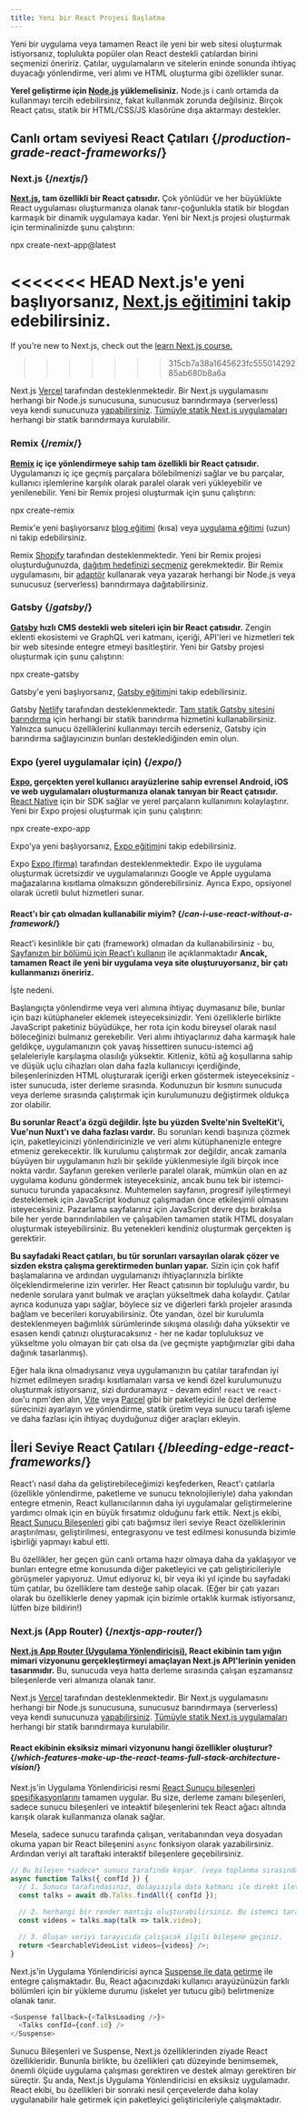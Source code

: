 ```yaml
---
title: Yeni bir React Projesi Başlatma
---
```


<Intro>

Yeni bir uygulama veya tamamen React ile yeni bir web sitesi oluşturmak istiyorsanız, toplulukta popüler olan React destekli çatılardan birini seçmenizi öneririz. Çatılar, uygulamaların ve sitelerin eninde sonunda ihtiyaç duyacağı yönlendirme, veri alımı ve HTML oluşturma gibi özellikler sunar.

</Intro>

<Note>

**Yerel geliştirme için [Node.js](https://nodejs.org/en/) yüklemelisiniz.** Node.js i canlı ortamda da kullanmayı tercih edebilirsiniz, fakat kullanmak zorunda değilsiniz. Birçok React çatısı, statik bir HTML/CSS/JS klasörüne dışa aktarmayı destekler.

</Note>

## Canlı ortam seviyesi React Çatıları {/*production-grade-react-frameworks*/}

### Next.js {/*nextjs*/}

**[Next.js](https://nextjs.org/), tam özellikli bir React çatısıdır.** Çok yönlüdür ve her büyüklükte React uygulaması oluşturmanıza olanak tanır-çoğunlukla statik bir blogdan karmaşık bir dinamik uygulamaya kadar. Yeni bir Next.js projesi oluşturmak için terminalinizde şunu çalıştırın:

<TerminalBlock>
npx create-next-app@latest
</TerminalBlock>

<<<<<<< HEAD
Next.js'e yeni başlıyorsanız, [Next.js eğitimi](https://nextjs.org/learn/foundations/about-nextjs)ni takip edebilirsiniz.
=======
If you're new to Next.js, check out the [learn Next.js course.](https://nextjs.org/learn)
>>>>>>> 315cb7a38a1645623fc55501429285ab680b8a6a

Next.js [Vercel](https://vercel.com/) tarafından desteklenmektedir. Bir Next.js uygulamasını herhangi bir Node.js sunucusuna, sunucusuz barındırmaya (serverless) veya kendi sunucunuza [yapabilirsiniz](https://nextjs.org/docs/app/building-your-application/deploying). [Tümüyle statik Next.js uygulamaları](https://nextjs.org/docs/advanced-features/static-html-export) herhangi bir statik barındırmaya kurulabilir.

### Remix {/*remix*/}

**[Remix](https://remix.run/) iç içe yönlendirmeye sahip tam özellikli bir React çatısıdır.** Uygulamanızı iç içe geçmiş parçalara bölebilmenizi sağlar ve bu parçalar, kullanıcı işlemlerine karşılık olarak paralel olarak veri yükleyebilir ve yenilenebilir. Yeni bir Remix projesi oluşturmak için şunu çalıştırın:

<TerminalBlock>
npx create-remix
</TerminalBlock>

Remix'e yeni başlıyorsanız [blog eğitimi](https://remix.run/docs/en/main/tutorials/blog) (kısa) veya [uygulama eğitimi](https://remix.run/docs/en/main/tutorials/jokes) (uzun) ni takip edebilirsiniz.

Remix [Shopify](https://www.shopify.com/) tarafından desteklenmektedir. Yeni bir Remix projesi oluşturduğunuzda,  [dağıtım hedefinizi seçmeniz](https://remix.run/docs/en/main/guides/deployment) gerekmektedir. Bir Remix uygulamasını, bir [adaptör](https://remix.run/docs/en/main/other-api/adapter) kullanarak veya yazarak herhangi bir Node.js veya sunucusuz (serverless) barındırmaya dağıtabilirsiniz.

### Gatsby {/*gatsby*/}

**[Gatsby](https://www.gatsbyjs.com/) hızlı CMS destekli web siteleri için bir React çatısıdır.** Zengin eklenti ekosistemi ve GraphQL veri katmanı, içeriği, API'leri ve hizmetleri tek bir web sitesinde entegre etmeyi basitleştirir. Yeni bir Gatsby projesi oluşturmak için şunu çalıştırın:

<TerminalBlock>
npx create-gatsby
</TerminalBlock>

Gatsby'e yeni başlıyorsanız, [Gatsby eğitimi](https://www.gatsbyjs.com/docs/tutorial/)ni takip edebilirsiniz.

Gatsby [Netlify](https://www.netlify.com/) tarafından desteklenmektedir. [Tam statik Gatsby sitesini barındırma](https://www.gatsbyjs.com/docs/how-to/previews-deploys-hosting) için herhangi bir statik barındırma hizmetini kullanabilirsiniz. Yalnızca sunucu özelliklerini kullanmayı tercih ederseniz, Gatsby için barındırma sağlayıcınızın bunları desteklediğinden emin olun.

### Expo (yerel uygulamalar için) {/*expo*/}

**[Expo](https://expo.dev/), gerçekten yerel kullanıcı arayüzlerine sahip evrensel Android, iOS ve web uygulamaları oluşturmanıza olanak tanıyan bir React çatısıdır.** [React Native](https://reactnative.dev/) için bir SDK sağlar ve yerel parçaların kullanımını kolaylaştırır. Yeni bir Expo projesi oluşturmak için şunu çalıştırın:

<TerminalBlock>
npx create-expo-app
</TerminalBlock>

Expo'ya yeni başlıyorsanız, [Expo eğitimi](https://docs.expo.dev/tutorial/introduction/)ni takip edebilirsiniz.

Expo [Expo (firma)](https://expo.dev/about) tarafından desteklenmektedir. Expo ile uygulama oluşturmak ücretsizdir ve uygulamalarınızı Google ve Apple uygulama mağazalarına kısıtlama olmaksızın gönderebilirsiniz. Ayrıca Expo, opsiyonel olarak ücretli bulut hizmetleri sunar.

<DeepDive>

#### React'ı bir çatı olmadan kullanabilir miyim? {/*can-i-use-react-without-a-framework*/}

React'i kesinlikle bir çatı (framework) olmadan da kullanabilirsiniz - bu, [Sayfanızın bir bölümü için React'ı kullanın](/learn/add-react-to-an-existing-project#using-react-for-a-part-of-your-existing-page) ile açıklanmaktadır **Ancak, tamamen React ile yeni bir uygulama veya site oluşturuyorsanız, bir çatı kullanmanızı öneririz.**

İşte nedeni.


Başlangıçta yönlendirme veya veri alımına ihtiyaç duymasanız bile, bunlar için bazı kütüphaneler eklemek isteyeceksinizdir. Yeni özelliklerle birlikte JavaScript paketiniz büyüdükçe, her rota için kodu bireysel olarak nasıl böleceğinizi bulmanız gerekebilir. Veri alımı ihtiyaçlarınız daha karmaşık hale geldikçe, uygulamanızın çok yavaş hissettiren sunucu-istemci ağ şelaleleriyle karşılaşma olasılığı yüksektir. Kitleniz, kötü ağ koşullarına sahip ve düşük uçlu cihazları olan daha fazla kullanıcıyı içerdiğinde, bileşenlerinizden HTML oluşturarak içeriği erken göstermek isteyeceksiniz - ister sunucuda, ister derleme sırasında. Kodunuzun bir kısmını sunucuda veya derleme sırasında çalıştırmak için kurulumunuzu değiştirmek oldukça zor olabilir.

**Bu sorunlar React'a özgü değildir. İşte bu yüzden Svelte'nin SvelteKit'i, Vue'nun Nuxt'ı ve daha fazlası vardır.** Bu sorunları kendi başınıza çözmek için, paketleyicinizi yönlendiricinizle ve veri alımı kütüphanenizle entegre etmeniz gerekecektir. İlk kurulumu çalıştırmak zor değildir, ancak zamanla büyüyen bir uygulamanın hızlı bir şekilde yüklenmesiyle ilgili birçok ince nokta vardır. Sayfanın gereken verilerle paralel olarak, mümkün olan en az uygulama kodunu göndermek isteyeceksiniz, ancak bunu tek bir istemci-sunucu turunda yapacaksınız. Muhtemelen sayfanın, progresif iyileştirmeyi desteklemek için JavaScript kodunuz çalışmadan önce etkileşimli olmasını isteyeceksiniz. Pazarlama sayfalarınız için JavaScript devre dışı bırakılsa bile her yerde barındırılabilen ve çalışabilen tamamen statik HTML dosyaları oluşturmak isteyebilirsiniz. Bu yetenekleri kendiniz oluşturmak gerçekten iş gerektirir.

**Bu sayfadaki React çatıları, bu tür sorunları varsayılan olarak çözer ve sizden ekstra çalışma gerektirmeden bunları yapar.** Sizin için çok hafif başlamalarına ve ardından uygulamanızı ihtiyaçlarınızla birlikte ölçeklendirmelerine izin verirler. Her React çatısının bir topluluğu vardır, bu nedenle sorulara yanıt bulmak ve araçları yükseltmek daha kolaydır. Çatılar ayrıca kodunuza yapı sağlar, böylece siz ve diğerleri farklı projeler arasında bağlam ve becerileri koruyabilirsiniz. Öte yandan, özel bir kurulumla desteklenmeyen bağımlılık sürümlerinde sıkışma olasılığı daha yüksektir ve esasen kendi çatınızı oluşturacaksınız - her ne kadar topluluksuz ve yükseltme yolu olmayan bir çatı olsa da (ve geçmişte yaptığımızlar gibi daha dağınık tasarlanmış).

Eğer hala ikna olmadıysanız veya uygulamanızın bu çatılar tarafından iyi hizmet edilmeyen sıradışı kısıtlamaları varsa ve kendi özel kurulumunuzu oluşturmak istiyorsanız, sizi durduramayız - devam edin! `react` ve `react-dom`'u npm'den alın, [Vite](https://vitejs.dev/) veya [Parcel](https://parceljs.org/) gibi bir paketleyici ile özel derleme sürecinizi ayarlayın ve yönlendirme, statik üretim veya sunucu tarafı işleme ve daha fazlası için ihtiyaç duyduğunuz diğer araçları ekleyin.
</DeepDive>

## İleri Seviye React Çatıları {/*bleeding-edge-react-frameworks*/}

React'ı nasıl daha da geliştirebileceğimizi keşfederken, React'ı çatılarla (özellikle yönlendirme, paketleme ve sunucu teknolojileriyle) daha yakından entegre etmenin, React kullanıcılarının daha iyi uygulamalar geliştirmelerine yardımcı olmak için en büyük fırsatımız olduğunu fark ettik. Next.js ekibi, [React Sunucu Bileşenleri](/blog/2023/03/22/react-labs-what-we-have-been-working-on-march-2023#react-server-components) gibi çatı bağımsız ileri seviye React özelliklerinin araştırılması, geliştirilmesi, entegrasyonu ve test edilmesi konusunda bizimle işbirliği yapmayı kabul etti.

Bu özellikler, her geçen gün canlı ortama hazır olmaya daha da yaklaşıyor ve bunları entegre etme konusunda diğer paketleyici ve çatı geliştiricileriyle görüşmeler yapıyoruz. Umut ediyoruz ki, bir veya iki yıl içinde bu sayfadaki tüm çatılar, bu özelliklere tam desteğe sahip olacak. (Eğer bir çatı yazarı olarak bu özelliklerle deney yapmak için bizimle ortaklık kurmak istiyorsanız, lütfen bize bildirin!)

### Next.js (App Router) {/*nextjs-app-router*/}

**[Next.js App Router (Uygulama Yönlendiricisi)](https://nextjs.org/docs), React ekibinin tam yığın mimari vizyonunu gerçekleştirmeyi amaçlayan Next.js API'lerinin yeniden tasarımıdır.** Bu, sunucuda veya hatta derleme sırasında çalışan eşzamansız bileşenlerde veri almanıza olanak tanır.

Next.js [Vercel](https://vercel.com/) tarafından desteklenmektedir. Bir Next.js uygulamasını herhangi bir Node.js sunucusuna, sunucusuz barındırmaya (serverless) veya kendi sunucunuza [yapabilirsiniz](https://nextjs.org/docs/app/building-your-application/deploying). [Tümüyle statik Next.js uygulamaları](https://nextjs.org/docs/advanced-features/static-html-export) herhangi bir statik barındırmaya kurulabilir.

<DeepDive>

#### React ekibinin eksiksiz mimari vizyonunu hangi özellikler oluşturur? {/*which-features-make-up-the-react-teams-full-stack-architecture-vision*/}

Next.js'in Uygulama Yönlendiricisi resmi [React Sunucu bileşenleri spesifikasyonlarını](https://github.com/reactjs/rfcs/blob/main/text/0188-server-components.md) tamamen uygular. Bu size, derleme zamanı bileşenleri, sadece sunucu bileşenleri ve inteaktif bileşenlerini tek React ağacı altında karışık olarak kullanmanıza olanak sağlar.

Mesela, sadece sunucu tarafında çalışan, veritabanından veya dosyadan okuma yapan bir React bileşenini `async` fonksiyon olarak yazabilirsiniz. Ardından veriyi alt taraftaki interaktif bileşenlere geçebilirsiniz.

```js
// Bu bileşen *sadece* sunucu tarafında koşar. (veya toplanma sırasında)
async function Talks({ confId }) {
  // 1. Sunucu tarafındasınız, dolayısıyla data katmanı ile direkt iletişim kurabilirsin. API ucu gerekmiyor.
  const talks = await db.Talks.findAll({ confId });

  // 2. herhangi bir render mantığı oluşturabilirsiniz. Bu istemci tarafındaki javascript boyutunuzu arttırmayacaktır.
  const videos = talks.map(talk => talk.video);

  // 3. Oluşan veriyi tarayıcıda çalışacak ilgili bileşene geçiniz.
  return <SearchableVideoList videos={videos} />;
}
```

Next.js'in Uygulama Yönlendiricisi ayrıca [Suspense ile data getirme](/blog/2022/03/29/react-v18#suspense-in-data-frameworks) ile entegre çalışmaktadır. Bu, React ağacınızdaki kullanıcı arayüzünüzün farklı bölümleri için bir yükleme durumu (iskelet yer tutucu gibi) belirtmenize olanak tanır.

```js
<Suspense fallback={<TalksLoading />}>
  <Talks confId={conf.id} />
</Suspense>
```

Sunucu Bileşenleri ve Suspense, Next.js özelliklerinden ziyade React özellikleridir. Bununla birlikte, bu özellikleri çatı düzeyinde benimsemek, önemli ölçüde uygulama çalışması gerektiren ve destek almayı gerektiren bir süreçtir. Şu anda, Next.js Uygulama Yönlendiricisi en eksiksiz uygulamadır. React ekibi, bu özellikleri bir sonraki nesil çerçevelerde daha kolay uygulanabilir hale getirmek için paketleyici geliştiricileriyle çalışmaktadır.

</DeepDive>
